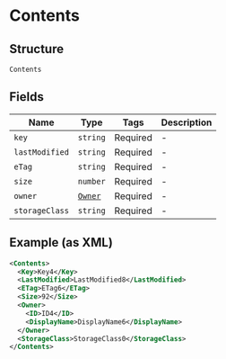 
# Contents

## Structure

`Contents`

## Fields

| Name | Type | Tags | Description |
|  --- | --- | --- | --- |
| `key` | `string` | Required | - |
| `lastModified` | `string` | Required | - |
| `eTag` | `string` | Required | - |
| `size` | `number` | Required | - |
| `owner` | [`Owner`](../../doc/models/owner.md) | Required | - |
| `storageClass` | `string` | Required | - |

## Example (as XML)

```xml
<Contents>
  <Key>Key4</Key>
  <LastModified>LastModified8</LastModified>
  <ETag>ETag6</ETag>
  <Size>92</Size>
  <Owner>
    <ID>ID4</ID>
    <DisplayName>DisplayName6</DisplayName>
  </Owner>
  <StorageClass>StorageClass0</StorageClass>
</Contents>
```

